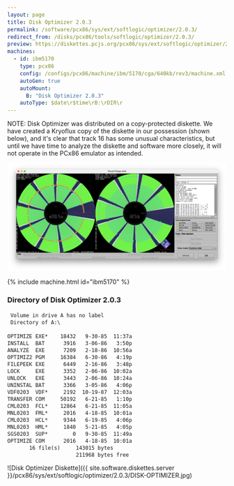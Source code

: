 ```yaml
---
layout: page
title: Disk Optimizer 2.0.3
permalink: /software/pcx86/sys/ext/softlogic/optimizer/2.0.3/
redirect_from: /disks/pcx86/tools/softlogic/optimizer/2.0.3/
preview: https://diskettes.pcjs.org/pcx86/sys/ext/softlogic/optimizer/2.0.3/DISK-OPTIMIZER.jpg
machines:
  - id: ibm5170
    type: pcx86
    config: /configs/pcx86/machine/ibm/5170/cga/640kb/rev3/machine.xml
    autoGen: true
    autoMount:
      B: "Disk Optimizer 2.0.3"
    autoType: $date\r$time\rB:\rDIR\r
---
```


NOTE: Disk Optimizer was distributed on a copy-protected diskette.  We have created a Kryoflux copy
of the diskette in our possession (shown below), and it's clear that track 16 has some unusual characteristics,
but until we have time to analyze the diskette and software more closely, it will not operate in the PCx86
emulator as intended.

![DISK-OPTIMIZER-HxC](DISK-OPTIMIZER-HxC.png)

{% include machine.html id="ibm5170" %}

### Directory of Disk Optimizer 2.0.3

     Volume in drive A has no label
     Directory of A:\

    OPTIMIZE EXE*    18432   9-30-85  11:37a
    INSTALL  BAT      3916   3-06-86   3:50p
    ANALYZE  EXE      7209   2-18-86  10:56a
    OPTIMIZ2 PGM     16384   6-30-86   4:19p
    FILEPEEK EXE      6449   2-16-86   3:48p
    LOCK     EXE      3352   2-06-86  10:02a
    UNLOCK   EXE      3443   2-06-86  10:24a
    UNINSTAL BAT      3366   3-05-86   4:06p
    VDF0203  VDF*     2192  10-19-87  12:03a
    TRANSFER COM     50192   6-21-85   1:10p
    CML0203  FCL*    12864   6-21-85  11:05a
    MNL0203  FML*     2016   4-18-85  10:01a
    CML0203  HCL*     9344   6-19-85   4:06p
    MNL0203  HML*     1840   5-21-85   4:05p
    SGS0203  SUP*        0   9-30-85  11:49a
    OPTIMIZE COM      2016   4-18-85  10:01a
           16 file(s)     143015 bytes
                          211968 bytes free

![Disk Optimizer Diskette]({{ site.software.diskettes.server }}/pcx86/sys/ext/softlogic/optimizer/2.0.3/DISK-OPTIMIZER.jpg)
